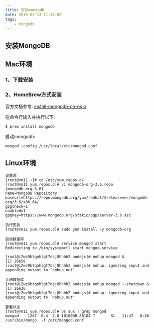 ```yaml
---
title: 安装mongodb
date: 2019-03-13 11:47:02
tags:
    - mongodb
---
```


## 安装MongoDB

## Mac环境

### 1、下载安装

### 2、HomeBrew方式安装

官方文档参考: [install-mongodb-on-os-x](https://docs.mongodb.com/manual/tutorial/install-mongodb-on-os-x/)

在命令行输入并执行以下:

```
$ brew install mongodb
```

启动mongodb:

```
mongod —config /usr/local/etc/mongod.conf
```

## Linux环境


```
设置源
[root@vm11 ~]# cd /etc/yum.repos.d/
[root@vm11 yum.repos.d]# vi mongodb-org-3.6.repo
[mongodb-org-3.6]
name=MongoDB Repository
baseurl=https://repo.mongodb.org/yum/redhat/$releasever/mongodb-org/3.6/x86_64/
gpgcheck=1
enabled=1
gpgkey=https://www.mongodb.org/static/pgp/server-3.6.asc

执行安装
[root@vm11 yum.repos.d]# sudo yum install -y mongodb-org

启动数据库
[root@vm11 yum.repos.d]# service mongod start
Redirecting to /bin/systemctl start mongod.service

[root@iZwz9btqnhlgt7dsj8hhhhZ nodejs]# nohup mongod &
[1] 26658
[root@iZwz9btqnhlgt7dsj8hhhhZ nodejs]# nohup: ignoring input and appending output to `nohup.out'

关闭数据库
[root@iZwz9btqnhlgt7dsj8hhhhZ nodejs]# nohup mongod --shutdown &
[1] 26636
[root@iZwz9btqnhlgt7dsj8hhhhZ nodejs]# nohup: ignoring input and appending output to `nohup.out'

查看状态
[root@vm11 yum.repos.d]# ps aux | grep mongod
mongod    1267  0.4  7.8 1010008 80184 ?       Sl   11:47   0:36 /usr/bin/mongo  -f /etc/mongod.conf
```
